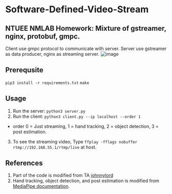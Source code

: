 # Software-Defined-Video-Stream

## NTUEE NMLAB Homework: Mixture of gstreamer, nginx, protobuf, gmpc.
Client use gmpc protocol to communicate with server.
Server use gstreamer as data producer, nginx as streaming server. 
![image](https://user-images.githubusercontent.com/46078333/168885909-c56673d1-ffc7-4664-8d2d-4a63161ab1c7.png)

## Prerequsite
`pip3 install -r requirements.txt`
`make`
## Usage
1. Run the server: `python3 server.py`
2. Run the client: `python3 client.py --ip localhost --order 1` 
  - order 0 = Just streaming, 1 = hand tracking, 2 = object detection, 3 = post estimation.
3. To see the streaming video, Type `ffplay -fflags nobuffer rtmp://192.168.55.1/rtmp/live` at host.

## References
1. Part of the code is modified from TA [johnnylord](https://gist.github.com/johnnylord)
2. Hand tracking, object detection, and post estimation is modified from [MediaPipe documentation](https://mediapipe.readthedocs.io/en/latest/).
